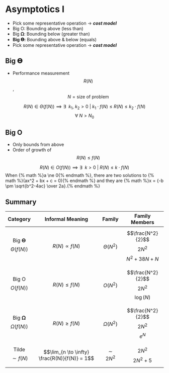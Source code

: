 # Asymptotics I
* Pick some representative operation → ***cost model***
* Big O: Bounding above (less than)
* Big 𝛀: Bounding below (greater than)
* **Big 𝚯:** Bounding above & below (equals)
* Pick some representative operation → _**cost model**_

## Big 𝚯
* Performance measurement $$R(N)$$, $$N = \text{size of problem}$$

$$R(N) \in \Theta(f(N)) \implies \exists\ \ k_1,\ k_2 > 0 \ |\ k_1 \cdot f(N) \leq R(N) \leq k_2 \cdot f(N)$$
$$\forall\ N > N_0$$

## Big O
* Only bounds from above
* Order of growth of $$R(N) \leq f(N)$$

$$R(N) \in O(f(N)) \implies \exists\ \ k > 0 \ |\ R(N) \leq k \cdot f(N)$$
When {% math %}a \ne 0{% endmath %}, there are two solutions to {% math %}(ax^2 + bx + c = 0){% endmath %} and they are {% math %}x = {-b \pm \sqrt{b^2-4ac} \over 2a}.{% endmath %}
## Summary
| Category               | Informal Meaning                              | Family          | Family Members                               |
|:----------------------:|:---------------------------------------------:|:---------------:|:--------------------------------------------:|
| Big 𝚯 $$\Theta(f(N))$$ | $$R(N) \propto f(N)$$                         | $$\Theta(N^2)$$ | $$\frac{N^2}{2}$$ $$2N^2$$ $$N^2 + 38N + N$$ |
| Big O $$O(f(N))$$      | $$R(N) \leq f(N)$$                            | $$O(N^2)$$      | $$\frac{N^2}{2}$$ $$2N^2$$ $$\log(N)$$       |
| Big 𝛀 $$\Omega(f(N))$$ | $$R(N) \geq f(N)$$                            | $$\Omega(N^2)$$ | $$\frac{N^2}{2}$$ $$2N^2$$ $$e^N$$           |
| Tilde $$\sim f(N)$$    | $$\lim_{n \to \infty} \frac{R(N)}{f(N)} = 1$$ | $$\sim 2N^2$$   | $$2N^2$$ $$2N^2 + 5$$                        |
